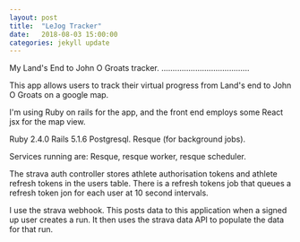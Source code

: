 ```yaml
---
layout: post
title:  "LeJog Tracker"
date:   2018-08-03 15:00:00
categories: jekyll update
---
```


My Land's End to John O Groats tracker. .......................................

This app allows users to track their virtual progress from Land's end to John O Groats on a google map.

I'm using Ruby on rails for the app, and the front end employs some React jsx for the map view.

Ruby 2.4.0 Rails 5.1.6 Postgresql. Resque (for background jobs).

Services running are: Resque, resque worker, resque scheduler.

The strava auth controller stores athlete authorisation tokens and athlete refresh tokens in the users table.
There is a refresh tokens job that queues a refresh token jon for each user at 10 second intervals.

I use the strava webhook. This posts data to this application when a signed up user creates a run. It then uses the strava data API to populate the data for that run.
